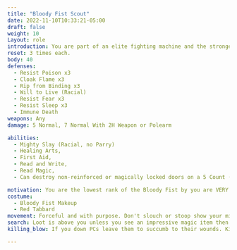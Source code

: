 ```yaml
---
title: "Bloody Fist Scout"
date: 2022-11-10T10:33:21-05:00
draft: false
weight: 10
Layout: role
introduction: You are part of an elite fighting machine and the strongest Orc tribe in Elysia to date. Just because you are so young, and a mere scout doesn’t mean you aren’t important to the Bloody Fist. Without the Scouts the Bloody Fist would be steps behind their enemies not ahead.
reset: 3 times each.
body: 40
defenses: 
  - Resist Poison x3
  - Cloak Flame x3
  - Rip from Binding x3
  - Will to Live (Racial)
  - Resist Fear x3
  - Resist Sleep x3
  - Immune Death
weapons: Any
damage: 5 Normal, 7 Normal With 2H Weapon or Polearm

abilities: 
  - Mighty Slay (Racial, no Parry)
  - Healing Arts, 
  - First Aid, 
  - Read and Write, 
  - Read Magic, 
  - Can destroy non-reinforced or magically locked doors on a 5 Count (1 I Shatter This Door....)

motivation: You are the lowest rank of the Bloody Fist by you are VERY important since you gather inteligence for the Raid Leaders. If pressed you will try to flee if you have learned something.   You are fueled by nothing more than vengeance, so BE RELENTLESS. Remain unseen, don’t be afraid to run, DONT DIE! Search the PCs for Gold Coins and Gems, Orcs gotta eat
costume:
  - Bloody Fist Makeup
  - Red Tabbard
movement: Forceful and with purpose. Don't slouch or stoop show your might. 
search: Loot is above you unless you see an impressive magic item then tell your Raid Leader.
killing_blow: If you down PCs leave them to succumb to their wounds. Kidnap when you can if the person is of value.

---
```




